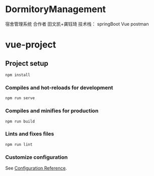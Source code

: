 # DormitoryManagement
宿舍管理系统
合作者 田文凯+龚钰琦
技术栈：
	springBoot
	Vue
	postman



# vue-project

## Project setup
```
npm install
```

### Compiles and hot-reloads for development
```
npm run serve
```

### Compiles and minifies for production
```
npm run build
```

### Lints and fixes files
```
npm run lint
```

### Customize configuration
See [Configuration Reference](https://cli.vuejs.org/config/).
